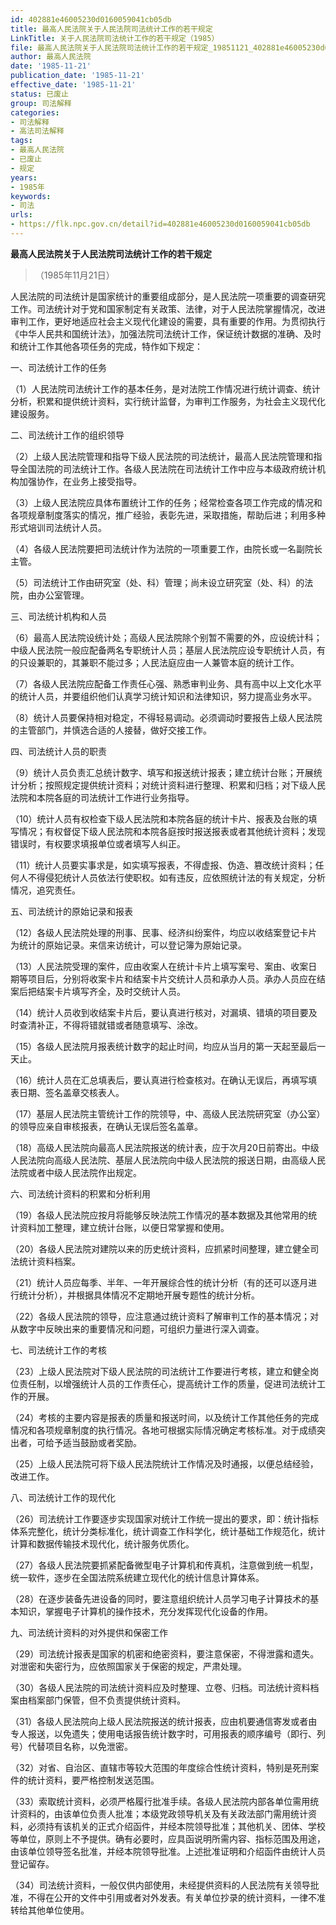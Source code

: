 ```yaml
---
id: 402881e46005230d0160059041cb05db
title: 最高人民法院关于人民法院司法统计工作的若干规定
LinkTitle: 关于人民法院司法统计工作的若干规定（1985）
file: 最高人民法院关于人民法院司法统计工作的若干规定_19851121_402881e46005230d0160059041cb05db.docx
author: 最高人民法院
date: '1985-11-21'
publication_date: '1985-11-21'
effective_date: '1985-11-21'
status: 已废止
group: 司法解释
categories:
- 司法解释
- 高法司法解释
tags:
- 最高人民法院
- 已废止
- 规定
years:
- 1985年
keywords:
- 司法
urls:
- https://flk.npc.gov.cn/detail?id=402881e46005230d0160059041cb05db
---
```


**最高人民法院关于人民法院司法统计工作的若干规定**

> （1985年11月21日）

人民法院的司法统计是国家统计的重要组成部分，是人民法院一项重要的调查研究工作。司法统计对于党和国家制定有关政策、法律，对于人民法院掌握情况，改进审判工作，更好地适应社会主义现代化建设的需要，具有重要的作用。为贯彻执行《中华人民共和国统计法》，加强法院司法统计工作，保证统计数据的准确、及时和统计工作其他各项任务的完成，特作如下规定：

一、司法统计工作的任务

（1）人民法院司法统计工作的基本任务，是对法院工作情况进行统计调查、统计分析，积累和提供统计资料，实行统计监督，为审判工作服务，为社会主义现代化建设服务。

二、司法统计工作的组织领导

（2）上级人民法院管理和指导下级人民法院的司法统计，最高人民法院管理和指导全国法院的司法统计工作。各级人民法院在司法统计工作中应与本级政府统计机构加强协作，在业务上接受指导。

（3）上级人民法院应具体布置统计工作的任务；经常检查各项工作完成的情况和各项规章制度落实的情况，推广经验，表彰先进，采取措施，帮助后进；利用多种形式培训司法统计人员。

（4）各级人民法院要把司法统计作为法院的一项重要工作，由院长或一名副院长主管。

（5）司法统计工作由研究室（处、科）管理；尚未设立研究室（处、科）的法院，由办公室管理。

三、司法统计机构和人员

（6）最高人民法院设统计处；高级人民法院除个别暂不需要的外，应设统计科；中级人民法院一般应配备两名专职统计人员；基层人民法院应设专职统计人员，有的只设兼职的，其兼职不能过多；人民法庭应由一人兼管本庭的统计工作。

（7）各级人民法院应配备工作责任心强、熟悉审判业务、具有高中以上文化水平的统计人员，并要组织他们认真学习统计知识和法律知识，努力提高业务水平。

（8）统计人员要保持相对稳定，不得轻易调动。必须调动时要报告上级人民法院的主管部门，并慎选合适的人接替，做好交接工作。

四、司法统计人员的职责

（9）统计人员负责汇总统计数字、填写和报送统计报表；建立统计台账；开展统计分析；按照规定提供统计资料；对统计资料进行整理、积累和归档；对下级人民法院和本院各庭的司法统计工作进行业务指导。

（10）统计人员有权检查下级人民法院和本院各庭的统计卡片、报表及台账的填写情况；有权督促下级人民法院和本院各庭按时报送报表或者其他统计资料；发现错误时，有权要求填报单位或者填写人纠正。

（11）统计人员要实事求是，如实填写报表，不得虚报、伪造、篡改统计资料；任何人不得侵犯统计人员依法行使职权。如有违反，应依照统计法的有关规定，分析情况，追究责任。

五、司法统计的原始记录和报表

（12）各级人民法院处理的刑事、民事、经济纠纷案件，均应以收结案登记卡片为统计的原始记录。来信来访统计，可以登记簿为原始记录。

（13）人民法院受理的案件，应由收案人在统计卡片上填写案号、案由、收案日期等项目后，分别将收案卡片和结案卡片交统计人员和承办人员。承办人员应在结案后把结案卡片填写齐全，及时交统计人员。

（14）统计人员收到收结案卡片后，要认真进行核对，对漏填、错填的项目要及时查清补正，不得将错就错或者随意填写、涂改。

（15）各级人民法院月报表统计数字的起止时间，均应从当月的第一天起至最后一天止。

（16）统计人员在汇总填表后，要认真进行检查核对。在确认无误后，再填写填表日期、签名盖章交核表人。

（17）基层人民法院主管统计工作的院领导，中、高级人民法院研究室（办公室）的领导应亲自审核报表，在确认无误后签名盖章。

（18）高级人民法院向最高人民法院报送的统计表，应于次月20日前寄出。中级人民法院向高级人民法院、基层人民法院向中级人民法院的报送日期，由高级人民法院或者中级人民法院作出规定。

六、司法统计资料的积累和分析利用

（19）各级人民法院应按月将能够反映法院工作情况的基本数据及其他常用的统计资料加工整理，建立统计台账，以便日常掌握和使用。

（20）各级人民法院对建院以来的历史统计资料，应抓紧时间整理，建立健全司法统计资料档案。

（21）统计人员应每季、半年、一年开展综合性的统计分析（有的还可以逐月进行统计分析），并根据具体情况不定期地开展专题性的统计分析。

（22）各级人民法院的领导，应注意通过统计资料了解审判工作的基本情况；对从数字中反映出来的重要情况和问题，可组织力量进行深入调查。

七、司法统计工作的考核

（23）上级人民法院对下级人民法院的司法统计工作要进行考核，建立和健全岗位责任制，以增强统计人员的工作责任心，提高统计工作的质量，促进司法统计工作的开展。

（24）考核的主要内容是报表的质量和报送时间，以及统计工作其他任务的完成情况和各项规章制度的执行情况。各地可根据实际情况确定考核标准。对于成绩突出者，可给予适当鼓励或者奖励。

（25）上级人民法院可将下级人民法院统计工作情况及时通报，以便总结经验，改进工作。

八、司法统计工作的现代化

（26）司法统计工作要逐步实现国家对统计工作统一提出的要求，即：统计指标体系完整化，统计分类标准化，统计调查工作科学化，统计基础工作规范化，统计计算和数据传输技术现代化，统计服务优质化。

（27）各级人民法院要抓紧配备微型电子计算机和传真机，注意做到统一机型，统一软件，逐步在全国法院系统建立现代化的统计信息计算体系。

（28）在逐步装备先进设备的同时，要注意组织统计人员学习电子计算技术的基本知识，掌握电子计算机的操作技术，充分发挥现代化设备的作用。

九、司法统计资料的对外提供和保密工作

（29）司法统计报表是国家的机密和绝密资料，要注意保密，不得泄露和遗失。对泄密和失密行为，应依照国家关于保密的规定，严肃处理。

（30）各级人民法院的司法统计资料应及时整理、立卷、归档。司法统计资料档案由档案部门保管，但不负责提供统计资料。

（31）各级人民法院向上级人民法院报送的统计报表，应由机要通信寄发或者由专人报送，以免遗失；使用电话报告统计数字时，可用报表的顺序编号（即行、列号）代替项目名称，以免泄密。

（32）对省、自治区、直辖市等较大范围的年度综合性统计资料，特别是死刑案件的统计资料，要严格控制发送范围。

（33）索取统计资料，必须严格履行批准手续。各级人民法院内部各单位需用统计资料的，由该单位负责人批准；本级党政领导机关及有关政法部门需用统计资料，必须持有该机关的正式介绍函件，并经本院领导批准；其他机关、团体、学校等单位，原则上不予提供。确有必要时，应具函说明所需内容、指标范围及用途，由该单位领导签名批准，并经本院领导批准。上述批准证明和介绍函件由统计人员登记留存。

（34）司法统计资料，一般仅供内部使用，未经提供资料的人民法院有关领导批准，不得在公开的文件中引用或者对外发表。有关单位抄录的统计资料，一律不准转给其他单位使用。
